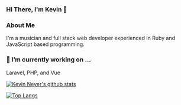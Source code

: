 ### Hi There, I'm Kevin 👋

### About Me
I'm a musician and full stack web developer experienced in Ruby and JavaScript based programming. 

### 🔭 I’m currently working on ...
Laravel, PHP, and Vue

[![Kevin Neyer's github stats](https://github-readme-stats.vercel.app/api?username=kevinneyer&show_icons=true&theme=dark)](https://github.com/kevinneyer/github-readme-stats)

[![Top Langs](https://github-readme-stats.vercel.app/api/top-langs/?username=kevinneyer&layout=compact&theme=dark)](https://github.com/kevinneyer/github-readme-stats)
 
<!--
**kevinneyer/kevinneyer** is a ✨ _special_ ✨ repository because its `README.md` (this file) appears on your GitHub profile.

Here are some ideas to get you started:

- 🔭 I’m currently working on ...
- 🌱 I’m currently learning ...
- 👯 I’m looking to collaborate on ...
- 🤔 I’m looking for help with ...
- 💬 Ask me about ...
- 📫 How to reach me: ...
- 😄 Pronouns: ...
- ⚡ Fun fact: ...
-->
